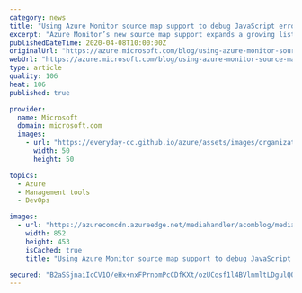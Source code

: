 ```yaml
---
category: news
title: "Using Azure Monitor source map support to debug JavaScript errors"
excerpt: "Azure Monitor’s new source map support expands a growing list of tools that empower developers to observe, diagnose, and debug their JavaScript applications.\r\n\r\nDifficult to debug\r\n\r\nAs organizations rapidly adopt modern JavaScript frontend frameworks such as React, Angular, and Vue, they are left with"
publishedDateTime: 2020-04-08T10:00:00Z
originalUrl: "https://azure.microsoft.com/blog/using-azure-monitor-source-map-support-to-debug-javascript-errors/"
webUrl: "https://azure.microsoft.com/blog/using-azure-monitor-source-map-support-to-debug-javascript-errors/"
type: article
quality: 106
heat: 106
published: true

provider:
  name: Microsoft
  domain: microsoft.com
  images:
    - url: "https://everyday-cc.github.io/azure/assets/images/organizations/microsoft.com-50x50.jpg"
      width: 50
      height: 50

topics:
  - Azure
  - Management tools
  - DevOps

images:
  - url: "https://azurecomcdn.azureedge.net/mediahandler/acomblog/media/Default/blog/afb741b8-1eff-4f60-b6fa-c280efd22d1a.gif"
    width: 852
    height: 453
    isCached: true
    title: "Using Azure Monitor source map support to debug JavaScript errors"

secured: "B2aSSjnaiIcCV1O/eHx+nxFPrnomPcCDfKXt/ozUCosf1l4BVlnmltLDgulQQ1hE7Uz9ex6mEcQ+ANNqvlk7yS9OMg9EM/qc8Kbt7P+trwyvlK3Y89wPmjBJLivd9c74+wcWAhVY5o0y4ewjr8lNZ2ittasm7QYB9OgSGz/vgoz3+zkhcx9V0O1hgmKG+P6E3MJMJJWropy+clXmPtlTIbGeA82DM0J/gMg7XCrtkEevjLgPerHgpLSmzIavrjFSp+PP9H742aa5Db3e1c1Nd5Tg7QoK4HhNK6ylRJejrPpE4WPNmpuuVuy47HGRy6h0f5stms5XXSzwLg05vbZu9e9Us1j1crxPhXarx6iiY7Q=;50VCDIip61EN4P9a3CNaaA=="
---
```


